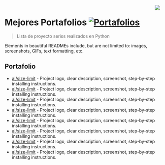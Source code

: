 <img src="https://raw.githubusercontent.com/matiassingers/awesome-readme/master/icon.png" align="right" />

# Mejores Portafolios [![Portafolios](https://cdn.rawgit.com/sindresorhus/awesome/d7305f38d29fed78fa85652e3a63e154dd8e8829/media/badge.svg)](https://github.com/sindresorhus/awesome#readme)
> Lista de proyecto serios realizados en Python

Elements in beautiful READMEs include, but are not limited to: images, screenshots, GIFs, text formatting, etc.

## Portafolio

- [ai/size-limit](https://www.elbuhonocturno.com/website/info) - Project logo, clear description, screenshot, step-by-step installing instructions.
- [ai/size-limit](https://www.dgstec.com/website/info) - Project logo, clear description, screenshot, step-by-step installing instructions.
- [ai/size-limit](https://portal.fijaplast.com/website/info) - Project logo, clear description, screenshot, step-by-step installing instructions.
- [ai/size-limit](https://clientes.infoautonomos.com/website/info) - Project logo, clear description, screenshot, step-by-step installing instructions.
- [ai/size-limit](https://www.longevitaslabs.com/website/info) - Project logo, clear description, screenshot, step-by-step installing instructions.
- [ai/size-limit](https://github.com/ai/size-limit#readme) - Project logo, clear description, screenshot, step-by-step installing instructions.
- [ai/size-limit](https://github.com/ai/size-limit#readme) - Project logo, clear description, screenshot, step-by-step installing instructions.
- [ai/size-limit](https://github.com/ai/size-limit#readme) - Project logo, clear description, screenshot, step-by-step installing instructions.
